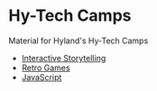 # Hy-Tech Camps
Material for Hyland's Hy-Tech Camps

- [Interactive Storytelling](https://hytechcamps.github.io/twine)
- [Retro Games](https://hytechcamps.github.io/retro-games)
- [JavaScript](https://hytechcamps.github.io/js-workshop/)
